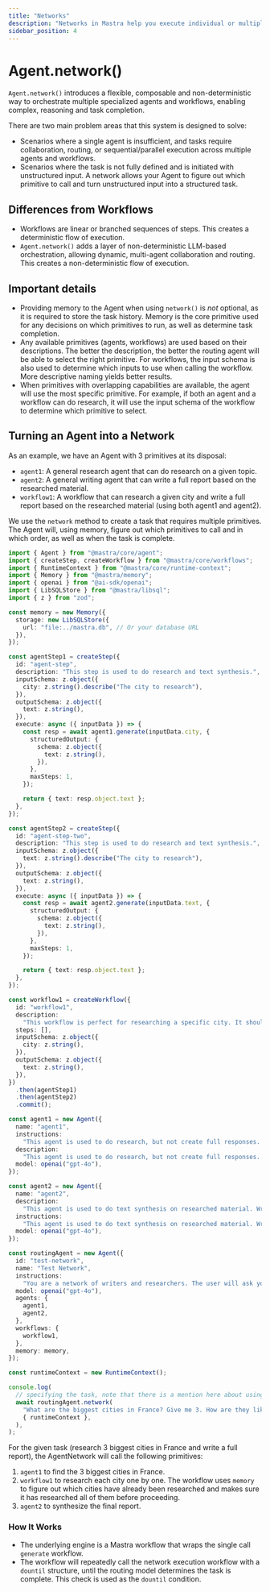 ```yaml
---
title: "Networks"
description: "Networks in Mastra help you execute individual or multiple Mastra primitives in a non-deterministic way using a single API."
sidebar_position: 4
---
```


# Agent.network()

`Agent.network()` introduces a flexible, composable and non-deterministic way to orchestrate multiple specialized agents and workflows, enabling complex, reasoning and task completion.

There are two main problem areas that this system is designed to solve:

- Scenarios where a single agent is insufficient, and tasks require collaboration, routing, or sequential/parallel execution across multiple agents and workflows.
- Scenarios where the task is not fully defined and is initiated with unstructured input. A network allows your Agent to figure out which primitive to call and turn unstructured input into a structured task.

## Differences from Workflows

- Workflows are linear or branched sequences of steps. This creates a deterministic flow of execution.
- `Agent.network()` adds a layer of non-deterministic LLM-based orchestration, allowing dynamic, multi-agent collaboration and routing. This creates a non-deterministic flow of execution.

## Important details

- Providing memory to the Agent when using `network()` is _not_ optional, as it is required to store the task history. Memory is the core primitive used for any decisions on which primitives to run, as well as determine task completion.
- Any available primitives (agents, workflows) are used based on their descriptions. The better the description, the better the routing agent will be able to select the right primitive. For workflows, the input schema is also used to determine which inputs to use when calling the workflow. More descriptive naming yields better results.
- When primitives with overlapping capabilities are available, the agent will use the most specific primitive. For example, if both an agent and a workflow can do research, it will use the input schema of the workflow to determine which primitive to select.

## Turning an Agent into a Network

As an example, we have an Agent with 3 primitives at its disposal:

- `agent1`: A general research agent that can do research on a given topic.
- `agent2`: A general writing agent that can write a full report based on the researched material.
- `workflow1`: A workflow that can research a given city and write a full report based on the researched material (using both agent1 and agent2).

We use the `network` method to create a task that requires multiple primitives. The Agent will, using memory, figure out which primitives to call and in which order, as well as when the task is complete.

```typescript
import { Agent } from "@mastra/core/agent";
import { createStep, createWorkflow } from "@mastra/core/workflows";
import { RuntimeContext } from "@mastra/core/runtime-context";
import { Memory } from "@mastra/memory";
import { openai } from "@ai-sdk/openai";
import { LibSQLStore } from "@mastra/libsql";
import { z } from "zod";

const memory = new Memory({
  storage: new LibSQLStore({
    url: "file:../mastra.db", // Or your database URL
  }),
});

const agentStep1 = createStep({
  id: "agent-step",
  description: "This step is used to do research and text synthesis.",
  inputSchema: z.object({
    city: z.string().describe("The city to research"),
  }),
  outputSchema: z.object({
    text: z.string(),
  }),
  execute: async ({ inputData }) => {
    const resp = await agent1.generate(inputData.city, {
      structuredOutput: {
        schema: z.object({
          text: z.string(),
        }),
      },
      maxSteps: 1,
    });

    return { text: resp.object.text };
  },
});

const agentStep2 = createStep({
  id: "agent-step-two",
  description: "This step is used to do research and text synthesis.",
  inputSchema: z.object({
    text: z.string().describe("The city to research"),
  }),
  outputSchema: z.object({
    text: z.string(),
  }),
  execute: async ({ inputData }) => {
    const resp = await agent2.generate(inputData.text, {
      structuredOutput: {
        schema: z.object({
          text: z.string(),
        }),
      },
      maxSteps: 1,
    });

    return { text: resp.object.text };
  },
});

const workflow1 = createWorkflow({
  id: "workflow1",
  description:
    "This workflow is perfect for researching a specific city. It should be used when you have a city in mind to research.",
  steps: [],
  inputSchema: z.object({
    city: z.string(),
  }),
  outputSchema: z.object({
    text: z.string(),
  }),
})
  .then(agentStep1)
  .then(agentStep2)
  .commit();

const agent1 = new Agent({
  name: "agent1",
  instructions:
    "This agent is used to do research, but not create full responses. Answer in bullet points only and be concise.",
  description:
    "This agent is used to do research, but not create full responses. Answer in bullet points only and be concise.",
  model: openai("gpt-4o"),
});

const agent2 = new Agent({
  name: "agent2",
  description:
    "This agent is used to do text synthesis on researched material. Write a full report based on the researched material. Writes reports in full paragraphs. Should be used to synthesize text from different sources together as a final report.",
  instructions:
    "This agent is used to do text synthesis on researched material. Write a full report based on the researched material. Do not use bullet points. Write full paragraphs. There should not be a single bullet point in the final report.",
  model: openai("gpt-4o"),
});

const routingAgent = new Agent({
  id: "test-network",
  name: "Test Network",
  instructions:
    "You are a network of writers and researchers. The user will ask you to research a topic. You always need to answer with a full report. Bullet points are NOT a full report. WRITE FULL PARAGRAPHS like this is a blog post or something similar. You should not rely on partial information.",
  model: openai("gpt-4o"),
  agents: {
    agent1,
    agent2,
  },
  workflows: {
    workflow1,
  },
  memory: memory,
});

const runtimeContext = new RuntimeContext();

console.log(
  // specifying the task, note that there is a mention here about using an agent for synthesis. This is because the routing agent can actually do some synthesis on results on its own, so this will force it to use agent2 instead
  await routingAgent.network(
    "What are the biggest cities in France? Give me 3. How are they like? Find cities, then do thorough research on each city, and give me a final full report synthesizing all that information. Make sure to use an agent for synthesis.",
    { runtimeContext },
  ),
);
```

For the given task (research 3 biggest cities in France and write a full report), the AgentNetwork will call the following primitives:

1. `agent1` to find the 3 biggest cities in France.
2. `workflow1` to research each city one by one. The workflow uses `memory` to figure out which cities have already been researched and makes sure it has researched all of them before proceeding.
3. `agent2` to synthesize the final report.

### How It Works

- The underlying engine is a Mastra workflow that wraps the single call `generate` workflow.
- The workflow will repeatedly call the network execution workflow with a `dountil` structure, until the routing model determines the task is complete. This check is used as the `dountil` condition.
